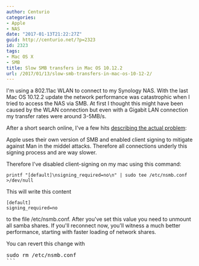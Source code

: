 ```yaml
---
author: Centurio
categories:
- Apple
- NAS
date: "2017-01-13T21:22:27Z"
guid: http://centurio.net/?p=2323
id: 2323
tags:
- Mac OS X
- SMB
title: Slow SMB transfers in Mac OS 10.12.2
url: /2017/01/13/slow-smb-transfers-in-mac-os-10-12-2/
---
```

I'm using a 802.11ac WLAN to connect to my Synology NAS. With the last Mac OS 10.12.2 update the network performance was catastrophic when I tried to access the NAS via SMB. At first I thought this might have been caused by the WLAN connection but even with a Gigabit LAN connection my transfer rates were around 3-5MB/s.

After a short search online, I've a few hits [describing the actual problem](https://dpron.com/os-x-10-11-5-slow-smb/):

Apple uses their own version of SMB and enabled client signing to mitigate against Man in the middel attacks. Therefore all connections underly this signing process and are way slower.

Therefore I've disabled client-signing on my mac using this command:

```
printf "[default]\nsigning_required=no\n" | sudo tee /etc/nsmb.conf  >/dev/null
```

This will write this content

```
[default]
signing_required=no
```

 

to the file /etc/nsmb.conf. After you've set this value you need to unmount all samba shares. If you'll reconnect now, you'll witness a much better performance, starting with faster loading of network shares.

You can revert this change with

<pre class="lang:default decode:true " title="Revert changes made to SMB">sudo rm /etc/nsmb.conf
```

 